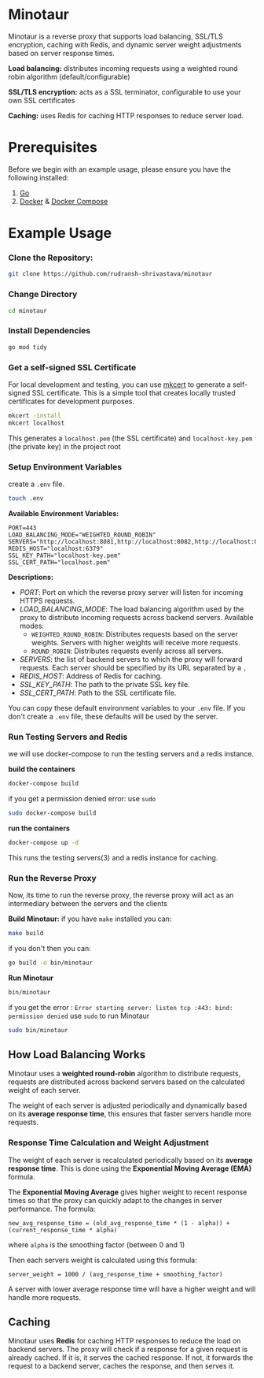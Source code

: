 # Minotaur

Minotaur is a reverse proxy that supports load balancing, SSL/TLS encryption, caching with Redis, and dynamic server weight adjustments based on server response times.

**Load balancing:** distributes incoming requests using a weighted round robin algorithm (default/configurable)

**SSL/TLS encryption:** acts as a SSL terminator, configurable to use your own SSL certificates

**Caching:** uses Redis for caching HTTP responses to reduce server load.

# Prerequisites 
Before we begin with an example usage, please ensure you have the following installed:
1. [Go](https://go.dev/doc/install)
2. [Docker](https://docs.docker.com/engine/install/) & [Docker Compose](https://docs.docker.com/compose/install/)

# Example Usage

### Clone the Repository:
```bash
git clone https://github.com/rudransh-shrivastava/minotaur
```

### Change Directory
```bash
cd minotaur
```

### Install Dependencies
```bash
go mod tidy
```

### Get a self-signed SSL Certificate
For local development and testing, you can use [mkcert](https://github.com/FiloSottile/mkcert) to generate a self-signed SSL certificate. This is a simple tool that creates locally trusted certificates for development purposes.
```bash
mkcert -install
mkcert localhost
```
This generates a `localhost.pem` (the SSL certificate) and `localhost-key.pem` (the private key) in the project root

### Setup Environment Variables

create a `.env` file.
```bash
touch .env
```

**Available Environment Variables:**
```
PORT=443
LOAD_BALANCING_MODE="WEIGHTED_ROUND_ROBIN"
SERVERS="http://localhost:8081,http://localhost:8082,http://localhost:8083"
REDIS_HOST="localhost:6379"
SSL_KEY_PATH="localhost-key.pem"
SSL_CERT_PATH="localhost.pem"
```

**Descriptions:** 

 - *PORT*: Port on which the reverse proxy server will listen for incoming HTTPS requests.
 -  *LOAD_BALANCING_MODE*: The load balancing algorithm used by the proxy to distribute incoming requests across backend servers. Available modes: 
	 -   `WEIGHTED_ROUND_ROBIN`: Distributes requests based on the server weights. Servers with higher weights will receive more requests.
	-   `ROUND_ROBIN`: Distributes requests evenly across all servers.
 - *SERVERS*: the list of backend servers to which the proxy will forward requests. Each server should be specified by its URL separated by a `,`
 - *REDIS_HOST*: Address of Redis for caching.
 - *SSL_KEY_PATH*: The path to the private SSL key file.
 - *SSL_CERT_PATH*: Path to the SSL certificate file.

You can copy these default environment variables to your `.env` file. If you don't create a `.env` file, these defaults will be used by the server.

### Run Testing Servers and Redis
we will use docker-compose to run the testing servers and a redis instance.

**build the containers**
```bash
docker-compose build
```
if you get a permission denied error: use `sudo`
```bash
sudo docker-compose build
```

**run the containers**
```bash
docker-compose up -d
```
This runs the testing servers(3) and a redis instance for caching.

### Run the Reverse Proxy
Now, its time to run the reverse proxy, the reverse proxy will act as an intermediary between the servers and the clients

**Build Minotaur:**
if you have `make` installed you can:
```bash
make build
```
if you don't then you can:
```bash
go build -o bin/minotaur
```
**Run Minotaur**
```bash
bin/minotaur
```
if you get the error : `Error starting server: listen tcp :443: bind: permission denied`
use `sudo` to run Minotaur 
```bash
sudo bin/minotaur
```

## How Load Balancing Works

Minotaur uses a **weighted round-robin** algorithm to distribute requests, requests are distributed across backend servers based on the calculated weight of each server. 

The weight of each server is adjusted periodically and dynamically based on its **average response time**, this ensures that faster servers handle more requests.

### Response Time Calculation and Weight Adjustment
The weight of each server is recalculated periodically based on its **average response time**. This is done using the **Exponential Moving Average (EMA)** formula.

The **Exponential Moving Average** gives higher weight to recent response times so that the proxy can quickly adapt to the changes in server performance.
The formula:
```
new_avg_response_time = (old_avg_response_time * (1 - alpha)) + (current_response_time * alpha)
```
where `alpha` is the smoothing factor (between 0 and 
1)

Then each servers weight is calculated using this formula:
```
server_weight = 1000 / (avg_response_time + smoothing_factor)
```
A server with lower average response time will have a higher weight and will handle more requests.

## Caching

Minotaur uses **Redis** for caching HTTP responses to reduce the load on backend servers. The proxy will check if a response for a given request is already cached. If it is, it serves the cached response. If not, it forwards the request to a backend server, caches the response, and then serves it.

